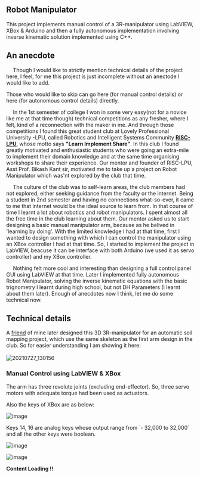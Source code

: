 ## Robot Manipulator
This project implements manual control of a 3R-manipulator using LabVIEW, XBox & Arduino and then a fully autonomous implementation involving inverse kinematic solution implemented using C++.
## An anecdote
<p>&emsp; Though I would like to strictly mention technical details of the project here, I feel, for me this project is just incomplete without an anectode I would like to add.</p>
<p>Those who would like to skip can go here (for manual control details) or here (for autonomous control details) directly.</p>
<p> &emsp; In the 1st semester of college I won in some very easy(not for a novice like me at that time though) technical competitions as any fresher, where I felt, kind of a reconnection with the maker in me. And through those competitions I found this great student club at Lovely Professional University -LPU, called Robotics and Intelligent Systems Community <a href="https://www.facebook.com/RISC.LPU/"> <b>RISC-LPU</b></a>, whose motto says <b>"Learn Implement Share"</b>. In this club I found greatly motivated and enthusiastic students who were going an extra-mile to implement their domain knowledge and at the same time organising workshops to share their experience. Our mentor and founder of RISC-LPU, Asst Prof. Bikash Kant sir, motivated me to take up a project on Robot Manipulator which was'nt explored by the club that time. </p>

<p> &emsp; The culture of the club was to self-learn areas, the club members had not explored, either seeking guidance from the faculty or the internet. Being a student  in 2nd semester and having no connections what-so-ever, it came to me that internet would be the ideal source to learn from. In that course of time I learnt a lot about robotics and robot manipulators. I spent almost all the free time in the club learning about them. Our mentor asked us to start designing a basic manual manipulator arm, because as he belived in 'learning by doing'. With the limited knowledge I had at that time, first I wanted to design something with which I can control the manipulator using an XBox controller I had at that time. So, I started to implement the project in LabVIEW, beacuse it can be interface with both Arduino (we used it as servo controller) and my XBox controller.</p>

<p> &emsp; Nothing felt more cool and interesting than designing a full control panel GUI using LabVIEW at that time. Later I implemented fully autonomous Robot Manipulator, solving the inverse kinematic equations with the basic trignometry I learnt during high school, but not DH Parameters (I learnt about them later). Enough of anecdotes now I think, let me do some technical now. </p>

## Technical details
A [friend](https://www.linkedin.com/in/vinaykumarreddykomma/) of mine later designed this 3D 3R-manipulator for an automatic soil mapping project, which use the same skeleton as the first arm design in the club. So for easier understanding I am showing it here: <br> <br>
![20210727_130156](https://user-images.githubusercontent.com/49190581/127200899-f5317628-6345-4f21-9465-e68cfa2b8640.gif)

### Manual Control using LabVIEW & XBox
<p>The arm has three revolute joints (excluding end-effector). So, three servo motors with adequate torque had been used as actuators.</p>
Also the keys of XBox are as below:

![image](https://user-images.githubusercontent.com/49190581/127202916-da942dde-f313-4e12-8a2a-4eb488e4f7c2.png)

<p>Keys 14, 16 are analog keys whose output range from `- 32,000 to 32,000` and all the other keys were boolean.</p>
  
![image](https://user-images.githubusercontent.com/49190581/127184973-cc0a5b1d-22e9-42f1-b72b-733f363ba98d.png)

![image](https://user-images.githubusercontent.com/49190581/127190143-81cf5fea-1d30-4465-9fd8-31c8f6327ec4.png)


**Content Loading !!**
